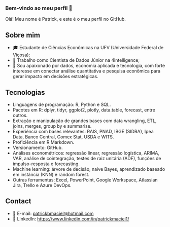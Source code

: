 ### Bem-vindo ao meu perfil 👋

Olá! Meu nome é Patrick, e este é o meu perfil no GitHub.

## Sobre mim

- 🎓 Estudante de Ciências Econômicas na UFV (Universidade Federal de Viçosa);
- 💼 Trabalho como Cientista de Dados Júnior na 4intelligence;
- 🚀 Sou apaixonado por dados, economia aplicada e tecnologia, com forte interesse em conectar análise quantitativa e pesquisa econômica para gerar impacto em decisões estratégicas.

## Tecnologias

- Linguagens de programação: R, Python e SQL.
- Pacotes em R: dplyr, tidyr, ggplot2, plotly, data.table, forecast, entre outros.
- Extração e manipulação de grandes bases com data wrangling, ETL, joins, merges, group by e summarise.
- Experiência com bases relevantes: RAIS, PNAD, IBGE (SIDRA), Ipea Data, Banco Central, Comex Stat, USDA e WITS.
- Proficiência em R Markdown.
- Versionamento: GitHub.
- Análises econométricos: regressão linear, regressão logística, ARIMA, VAR, análise de cointegração, testes de raiz unitária (ADF), funções de impulso-resposta e forecasting.
- Machine learning: árvore de decisão, naive Bayes, aprendizado baseado em instância (KNN) e random forest.
- Outras ferramentas: Excel, PowerPoint, Google Workspace, Atlassian Jira, Trello e Azure DevOps.

## Contact

- 📧 E-mail: patrickbmaciel@hotmail.com
- 💬 LinkedIn: https://www.linkedin.com/in/patrickmaciel1/

<!--
**patrickbmaciel/patrickbmaciel** is a ✨ _special_ ✨ repository because its `README.md` (this file) appears on your GitHub profile.

Here are some ideas to get you started:

- 🔭 I’m currently working on ...
- 🌱 I’m currently learning ...
- 👯 I’m looking to collaborate on ...
- 🤔 I’m looking for help with ...
- 💬 Ask me about ...
- 📫 How to reach me: ...
- 😄 Pronouns: ...
- ⚡ Fun fact: ...
-->
